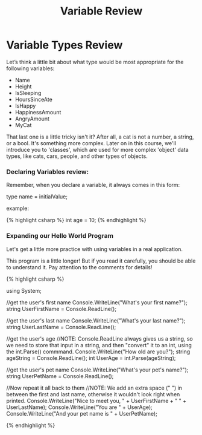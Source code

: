 ﻿---
title: Variable Review
---

# Variable Types Review

Let’s think a little bit about what type would be most appropriate for the following variables:

* Name
* Height
* IsSleeping
* HoursSinceAte
* IsHappy
* HappinessAmount
* AngryAmount
* MyCat

That last one is a little tricky isn't it? After all, a cat is not a number, a string, or a bool. It's something more complex.
Later on in this course, we'll introduce you to 'classes', which are used for more complex 'object' data types, like cats, cars, people, and other types of objects.

### Declaring Variables review:
Remember, when you declare a variable, it always comes in this form:

type name = initialValue;

example:

{% highlight csharp  %}
int age = 10;
{% endhighlight %}

### Expanding our Hello World Program
Let's get a little more practice with using variables in a real application.

This program is a little longer! But if you read it carefully, you should be able to understand it.
Pay attention to the comments for details!

{% highlight csharp  %}

using System;

//get the user's first name
Console.WriteLine("What's your first name?");
string UserFirstName = Console.ReadLine();

//get the user's last name
Console.WriteLine("What's your last name?");
string UserLastName = Console.ReadLine();

//get the user's age
//NOTE: Console.ReadLine always gives us a string, so we need to store that input in a string, and then "convert" it to an int, using the int.Parse() commmand.
Console.WriteLine("How old are you?");
string ageString = Console.ReadLine();
int UserAge = int.Parse(ageString);

//get the user's pet name
Console.WriteLine("What's your pet's name?");
string UserPetName = Console.ReadLine();

//Now repeat it all back to them
//NOTE: We add an extra space (" ") in between the first and last name, otherwise it wouldn't look right when printed.
Console.WriteLine("Nice to meet you, " + UserFirstName + " " + UserLastName);
Console.WriteLine("You are " + UserAge);
Console.WriteLine("And your pet name is " + UserPetName);


{% endhighlight %}




